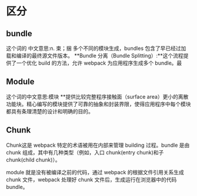 
# 区分

## bundle

 这个词的 中文意思:n. 束；捆
 多个不同的模块生成，bundles 包含了早已经过加载和编译的最终源文件版本。 **Bundle 分离（Bundle Splitting）:**这个流程提供了一个优化 build 的方法，允许 webpack 为应用程序生成多个 bundle。最

## Module

  这个词的中文意思:模块
  **提供比较完整程序接触面（surface area）更小的离散功能块。精心编写的模块提供了可靠的抽象和封装界限，使得应用程序中每个模块都具有条理清楚的设计和明确的目的。

## Chunk
  Chunk这是 webpack 特定的术语被用在内部来管理 building 过程。bundle 是由 chunk 组成，其中有几种类型（例如，入口 chunk(entry chunk)和子 chunk(child chunk)）。


module 就是没有被编译之前的代码，通过 webpack 的根据文件引用关系生成 chunk 文件，webpack 处理好 chunk 文件后，生成运行在浏览器中的代码 bundle。